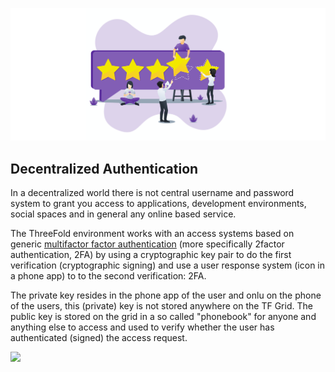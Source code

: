 ![](./img/identity.png)

## Decentralized Authentication

In a decentralized world there is not central username and password system to grant you access to applications, development environments, social spaces and in general any online based service.

The ThreeFold environment works with an access systems based on generic [multifactor factor authentication](https://en.wikipedia.org/wiki/Multi-factor_authentication) (more specifically 2factor authentication, 2FA) by using a cryptographic key pair to do the first verification (cryptographic signing) and use a user response system (icon in a phone app) to to the second verification:  2FA.

The private key resides in the phone app of the user and onlu on the phone of the users, this (private) key is not stored anywhere on the TF Grid.  The public key is stored on the grid in a so called "phonebook" for anyone and anything else to access and used to verify whether the user has authenticated (signed) the access request.

![](./img/decentralized_2fa_login.png)

